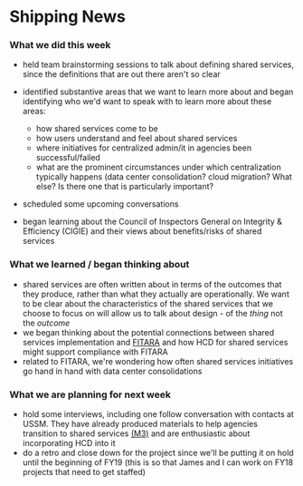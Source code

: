 # Shipping News

### What we did this week
- held team brainstorming sessions to talk about defining shared services, since the definitions that are out there aren't so clear
- identified substantive areas that we want to learn more about and began identifying who we'd want to speak with to learn more about these areas:
  - how shared services come to be
  - how users understand and feel about shared services
  - where initiatives for centralized admin/it in agencies been successful/failed
  - what are the prominent circumstances under which centralization typically happens (data center consolidation? cloud migration? What else? Is there one that is particularly important?
  
- scheduled some upcoming conversations
- began learning about the Council of Inspectors General on Integrity & Efficiency (CIGIE) and their views about benefits/risks of shared services

### What we learned / began thinking about
- shared services are often written about in terms of the outcomes that they produce, rather than what they actually are operationally. We want to be clear about the characteristics of the shared services that we choose to focus on will allow us to talk about design - of the _thing_ not the _outcome_   
- we began thinking about the potential connections between shared services implementation and [FITARA](https://management.cio.gov/) and how HCD for shared services might support compliance with FITARA 
- related to FITARA, we're wondering how often shared services initiatives go hand in hand with data center consolidations


### What we are planning for next week
- hold some interviews, including one follow conversation with contacts at USSM. They have already produced materials to help agencies transition to shared services [(M3)](https://www.ussm.gov/m3/) and are enthusiastic about incorporating HCD into it 
- do a retro and close down for the project since we'll be putting it on hold until the beginning of FY19 (this is so that James and I can work on FY18 projects that need to get staffed)


